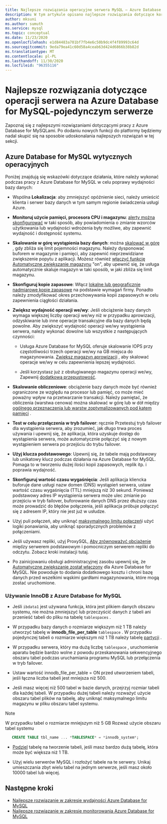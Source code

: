 ```yaml
---
title: Najlepsze rozwiązania operacyjne serwera MySQL — Azure Database for MySQL
description: W tym artykule opisano najlepsze rozwiązania dotyczące korzystania z bazy danych MySQL na platformie Azure.
author: mksuni
ms.author: sumuth
ms.service: mysql
ms.topic: conceptual
ms.date: 11/23/2020
ms.openlocfilehash: e1d84483a701bf7fb4e6c50b9dc4f4f89993c64d
ms.sourcegitcommit: 9eda79ea41c60d58a4ceab63d424d6866b38b82d
ms.translationtype: MT
ms.contentlocale: pl-PL
ms.lasthandoff: 11/30/2020
ms.locfileid: "96355116"
---
```

# <a name="best-practices-for-server-operations-on-azure-database-for-mysql--single-server"></a>Najlepsze rozwiązania dotyczące operacji serwera na Azure Database for MySQL-pojedynczym serwerze

Zapoznaj się z najlepszymi rozwiązaniami dotyczącymi pracy z Azure Database for MySQLami. Po dodaniu nowych funkcji do platformy będziemy nadal skupić się na sposobie udoskonalania najlepszych rozwiązań w tej sekcji.

## <a name="azure-database-for-mysql-operational-guidelines"></a>Azure Database for MySQL wytycznych operacyjnych 

Poniżej znajdują się wskazówki dotyczące działania, które należy wykonać podczas pracy z Azure Database for MySQL w celu poprawy wydajności bazy danych: 

* Wspólna **Lokalizacja**: aby zmniejszyć opóźnienie sieci, należy umieścić klienta i serwer bazy danych w tym samym regionie świadczenia usługi Azure.

* **Monitoruj użycie pamięci, procesora CPU i magazynu**: [alerty można skonfigurować](howto-alert-on-metric.md) w taki sposób, aby powiadomienia o zmianie wzorców użytkowania lub wydajności wdrożenia były możliwe, aby zapewnić wydajność i dostępność systemu. 

* **Skalowanie w górę wystąpienia bazy danych**: można [skalować w górę](howto-create-manage-server-portal.md) , gdy zbliża się limit pojemności magazynu. Należy dysponować buforem w magazynie i pamięci, aby zapewnić nieprzewidziane zwiększenie popytu z aplikacji. Możesz również [włączyć funkcję Automatyczne zwiększanie magazynu](howto-auto-grow-storage-portal.md) "on", aby upewnić się, że usługa automatycznie skaluje magazyn w taki sposób, w jaki zbliża się limit magazynu. 

* **Skonfiguruj kopie zapasowe**: Włącz [lokalne lub geograficznie nadmiarowe kopie zapasowe](howto-restore-server-portal.md#set-backup-configuration) na podstawie wymagań firmy. Ponadto należy zmodyfikować okres przechowywania kopii zapasowych w celu zapewnienia ciągłości działania. 

* **Zwiększ wydajność operacji we/wy**: Jeśli obciążenie bazy danych wymaga większej liczby operacji we/wy niż w przypadku aprowizacji, odzyskiwanie lub inne operacje transakcyjne dla bazy danych będą powolne. Aby zwiększyć wydajność operacji we/wy wystąpienia serwera, należy wykonać dowolne lub wszystkie z następujących czynności: 

    * Usługa Azure Database for MySQL oferuje skalowanie IOPS przy częstotliwości trzech operacji we/wy na GB miejsca do magazynowania. [Zwiększ magazyn aprowizacji](howto-create-manage-server-portal.md#scale-storage-up) , aby skalować operacje we/wy w celu zapewnienia lepszej wydajności. 

    * Jeśli korzystasz już z obsługiwanego magazynu operacji we/wy, Zapewnij [dodatkową przepustowość](howto-create-manage-server-portal.md#scale-storage-up). 

* **Skalowanie obliczeniowe**: obciążenie bazy danych może być również ograniczone ze względu na procesor lub pamięć, co może mieć poważny wpływ na przetwarzanie transakcji. Należy pamiętać, że obliczenia (warstwa cenowa) można skalować w górę lub w dół między [ogólnego przeznaczenia lub warstw zoptymalizowanych pod kątem pamięci](concepts-pricing-tiers.md) . 

* **Test w celu przełączenia w tryb failover**: ręcznie Przetestuj tryb failover dla wystąpienia serwera, aby zrozumieć, jak długo trwa proces używania i upewnij się, że aplikacja, która uzyskuje dostęp do wystąpienia serwera, może automatycznie połączyć się z nowym wystąpieniem serwera po przejściu do trybu failover.

* **Użyj klucza podstawowego**: Upewnij się, że tabele mają podstawowy lub unikatowy klucz podczas działania na Azure Database for MySQL. Pomaga to w tworzeniu dużej ilości kopii zapasowych, replik itp. i poprawia wydajność.

* **Skonfiguruj wartość czasu wygaśnięcia**: Jeśli aplikacja kliencka buforuje dane usługi nazw domen (DNS) wystąpień serwera, ustaw wartość czasu wygaśnięcia (TTL) mniejszą niż 30 sekund. Ponieważ podstawowy adres IP wystąpienia serwera może ulec zmianie po przejściu w tryb failover, buforowanie danych DNS przez dłuższy czas może prowadzić do błędów połączenia, jeśli aplikacja próbuje połączyć się z adresem IP, który nie jest już w usłudze.

* Użyj puli połączeń, aby uniknąć [maksymalnego limitu połączeń](concepts-server-parameters.md#max_connections)i użyć logiki ponawiania, aby uniknąć sporadycznych problemów z połączeniami. 

* Jeśli używasz repliki, użyj ProxySQL, [Aby zrównoważyć obciążenie](https://techcommunity.microsoft.com/t5/azure-database-for-mysql/scaling-an-azure-database-for-mysql-workload-running-on/ba-p/1105847) między serwerem podstawowym i pomocniczym serwerem repliki do odczytu. Zobacz kroki instalacji tutaj. </br> 

* Po zainicjowaniu obsługi administracyjnej zasobu upewnij się, że [Automatyczne zwiększanie został włączony](howto-auto-grow-storage-portal.md) dla Azure Database for MySQL. Nie powoduje to dodania dodatkowego kosztu i chroni bazę danych przed wszelkimi wąskimi gardłami magazynowania, które mogą zostać uruchomione. </br> 


### <a name="using-innodb-with-azure-database-for-mysql"></a>Używanie InnoDB z Azure Database for MySQL

*   Jeśli `ibdata1` jest używana funkcja, która jest plikiem danych obszaru systemu, nie można zmniejszyć lub przeczyścić danych z tabeli ani przenieść tabeli do pliku na tabelę `tablespaces` .

* W przypadku bazy danych o rozmiarze większym niż 1 TB należy utworzyć tabelę w **innodb_file_per_table** `tablespace` . W przypadku pojedynczej tabeli o rozmiarze większym niż 1 TB należy tabelę [partycji](https://dev.mysql.com/doc/refman/5.7/en/partitioning.html) .

*   W przypadku serwera, który ma dużą liczbę `tablespace` , uruchomienie aparatu będzie bardzo wolne z powodu przeskanowania sekwencyjnego obszaru tabel podczas uruchamiania programu MySQL lub przełączenia w tryb failover. 

* Ustaw wartość innodb_file_per_table = ON przed utworzeniem tabeli, jeśli łączna liczba tabeli jest mniejsza niż 500.

* Jeśli masz więcej niż 500 tabel w bazie danych, przejrzyj rozmiar tabeli dla każdej tabeli. W przypadku dużej tabeli należy rozważyć użycie obszaru tabel plików na tabelę, aby uniknąć maksymalnego limitu magazynu w pliku obszaru tabel systemu.

> [!NOTE]
> W przypadku tabel o rozmiarze mniejszym niż 5 GB Rozważ użycie obszaru tabel systemu 
> ```sql
>    CREATE TABLE tbl_name ... *TABLESPACE* = *innodb_system*;
> ```

* [Podziel](https://dev.mysql.com/doc/refman/5.7/en/partitioning.html) tabelę na tworzenie tabeli, jeśli masz bardzo dużą tabelę, która może być większa niż 1 TB.

* Użyj wielu serwerów MySQL i rozłożyć tabele na te serwery. Unikaj umieszczania zbyt wielu tabel na jednym serwerze, jeśli masz około 10000 tabel lub więcej. 

## <a name="next-steps"></a>Następne kroki
- [Najlepsze rozwiązanie w zakresie wydajności Azure Database for MySQL](concept-performance-best-practices.md)
- [Najlepsze rozwiązanie w zakresie monitorowania Azure Database for MySQL](concept-monitoring-best-practices.md)
